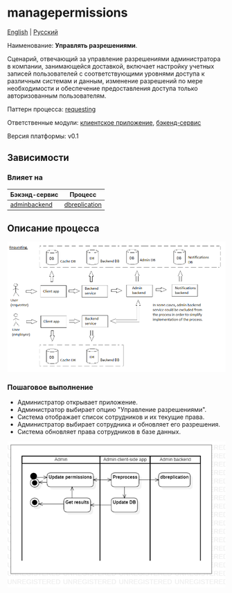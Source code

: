 # managepermissions

[English](managepermissions.md) | [Русский](managepermissions.ru.md)

Наименование: **Управлять разрешениями**.

Сценарий, отвечающий за управление разрешениями администратора в компании, занимающейся доставкой, включает настройку учетных записей пользователей с соответствующими уровнями доступа к различным системам и данным, изменение разрешений по мере необходимости и обеспечение предоставления доступа только авторизованным пользователям.

Паттерн процесса: [requesting](../../processpatterns/requesting.ru.md)

Ответственные модули: [клиентское приложение](../../frontend/adminclient.ru.md), [бэкенд-сервис](../../backend/adminbackend.ru.md)

Версия платформы: v0.1

## Зависимости

### Влияет на

| Бэкэнд-сервис | Процесс |
| --- | ---- |
| [adminbackend](../../backend/adminbackend.ru.md) | [dbreplication](../admin/dbreplication.ru.md) |

## Описание процесса

![requesting_overall](../../img/processpatterns/requesting_overall.png)

### Пошаговое выполнение

- Администратор открывает приложение.
- Администратор выбирает опцию "Управление разрешениями".
- Система отображает список сотрудников и их текущие права.
- Администратор выбирает сотрудника и обновляет его разрешения.
- Система обновляет права сотрудников в базе данных.

![admin.managepermissions](../../img/activitydiagrams/admin.managepermissions.png)
